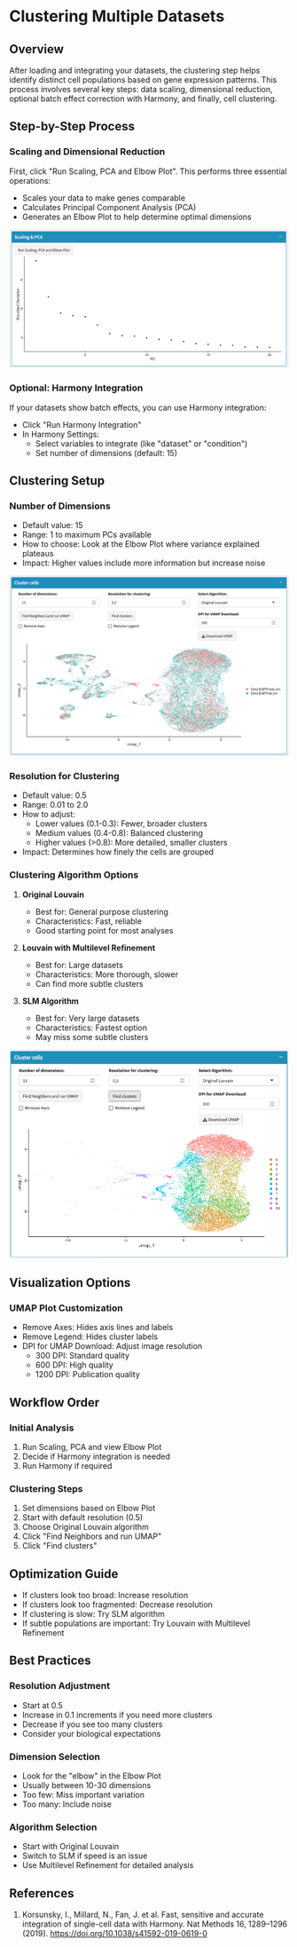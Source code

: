 # Clustering Multiple Datasets

## Overview
After loading and integrating your datasets, the clustering step helps identify distinct cell populations based on gene expression patterns. This process involves several key steps: data scaling, dimensional reduction, optional batch effect correction with Harmony, and finally, cell clustering.

## Step-by-Step Process

### Scaling and Dimensional Reduction
First, click "Run Scaling, PCA and Elbow Plot". This performs three essential operations:
- Scales your data to make genes comparable
- Calculates Principal Component Analysis (PCA)
- Generates an Elbow Plot to help determine optimal dimensions

![](../_static/images/multiple_datasets_analysis/scaling_PCA_merge.png)

### Optional: Harmony Integration
If your datasets show batch effects, you can use Harmony integration:
- Click "Run Harmony Integration"
- In Harmony Settings:
  * Select variables to integrate (like "dataset" or "condition")
  * Set number of dimensions (default: 15)

## Clustering Setup

### Number of Dimensions
- Default value: 15
- Range: 1 to maximum PCs available
- How to choose: Look at the Elbow Plot where variance explained plateaus
- Impact: Higher values include more information but increase noise

![](../_static/images/multiple_datasets_analysis/neighbors_merge.png)

### Resolution for Clustering
- Default value: 0.5
- Range: 0.01 to 2.0
- How to adjust:
  * Lower values (0.1-0.3): Fewer, broader clusters
  * Medium values (0.4-0.8): Balanced clustering
  * Higher values (>0.8): More detailed, smaller clusters
- Impact: Determines how finely the cells are grouped

### Clustering Algorithm Options
1. **Original Louvain**
   - Best for: General purpose clustering
   - Characteristics: Fast, reliable
   - Good starting point for most analyses

2. **Louvain with Multilevel Refinement**
   - Best for: Large datasets
   - Characteristics: More thorough, slower
   - Can find more subtle clusters

3. **SLM Algorithm**
   - Best for: Very large datasets
   - Characteristics: Fastest option
   - May miss some subtle clusters

![](../_static/images/multiple_datasets_analysis/clustering_merge.png)

## Visualization Options

### UMAP Plot Customization
- Remove Axes: Hides axis lines and labels
- Remove Legend: Hides cluster labels
- DPI for UMAP Download: Adjust image resolution
  * 300 DPI: Standard quality
  * 600 DPI: High quality
  * 1200 DPI: Publication quality

## Workflow Order

### Initial Analysis
1. Run Scaling, PCA and view Elbow Plot
2. Decide if Harmony integration is needed
3. Run Harmony if required

### Clustering Steps
1. Set dimensions based on Elbow Plot
2. Start with default resolution (0.5)
3. Choose Original Louvain algorithm
4. Click "Find Neighbors and run UMAP"
5. Click "Find clusters"

## Optimization Guide
- If clusters look too broad: Increase resolution
- If clusters look too fragmented: Decrease resolution
- If clustering is slow: Try SLM algorithm
- If subtle populations are important: Try Louvain with Multilevel Refinement

## Best Practices

### Resolution Adjustment
- Start at 0.5
- Increase in 0.1 increments if you need more clusters
- Decrease if you see too many clusters
- Consider your biological expectations

### Dimension Selection
- Look for the "elbow" in the Elbow Plot
- Usually between 10-30 dimensions
- Too few: Miss important variation
- Too many: Include noise

### Algorithm Selection
- Start with Original Louvain
- Switch to SLM if speed is an issue
- Use Multilevel Refinement for detailed analysis

## References
1. Korsunsky, I., Millard, N., Fan, J. et al. Fast, sensitive and accurate integration of single-cell data with Harmony. Nat Methods 16, 1289–1296 (2019). https://doi.org/10.1038/s41592-019-0619-0